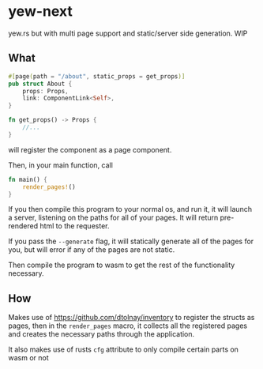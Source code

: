 # yew-next
yew.rs but with multi page support and static/server side generation. WIP

## What

```rust
#[page(path = "/about", static_props = get_props)]
pub struct About {
    props: Props,
    link: ComponentLink<Self>,
}

fn get_props() -> Props {
    //...
}
```

will register the component as a page component.

Then, in your main function, call

```rust
fn main() {
    render_pages!() 
} 
```

If you then compile this program to your normal os, and run it,
it will launch a server, listening on the paths for all of your pages.
It will return pre-rendered html to the requester.

If you pass the `--generate` flag, it will statically generate all of the pages for you,
but will error if any of the pages are not static.

Then compile the program to wasm to get the rest of the functionality necessary.

## How

Makes use of https://github.com/dtolnay/inventory to register the structs as pages,
then in the `render_pages` macro, it collects all the registered pages and creates the necessary paths through the application.

It also makes use of rusts `cfg` attribute to only compile certain parts on wasm or not

